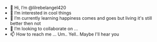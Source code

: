- 👋 Hi, I’m @lilrebelangel420
- 👀 I’m interested in cool things
- 🌱 I’m currently learning happiness comes and goes but living it's still better then not
- 💞️ I’m looking to collaborate on ...
- 📫 How to reach me ... Um.. Yell.. Maybe I'll hear you

<!---
lilrebelangel420/lilrebelangel420 is a ✨ special ✨ repository because its `README.md` (this file) appears on your GitHub profile.
You can click the Preview link to take a look at your changes.
--->
